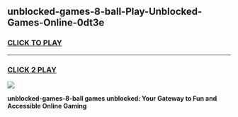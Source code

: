 
## unblocked-games-8-ball-Play-Unblocked-Games-Online-0dt3e
<h3>
<a href="https://premium76.site?title=unblocked-games-8-ball&ref=24A">CLICK TO PLAY</a></h3>
<hr>

<h3>
<a href="https://premium76.site?title=unblocked-games-8-ball&ref=24A">CLICK 2 PLAY</a>
  
</h3>

<a href="https://premium76.site?title=unblocked-games-8-ball&ref=24A"><img src="https://clearcache.store/games.png"></a>


**unblocked-games-8-ball games unblocked: Your Gateway to Fun and Accessible Online Gaming**
